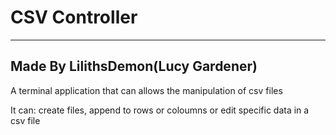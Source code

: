 # CSV Controller

---
Made By LilithsDemon(Lucy Gardener)
---

A terminal application that can allows the manipulation of csv files

It can: create files, append to rows or coloumns or edit specific data in a csv file
